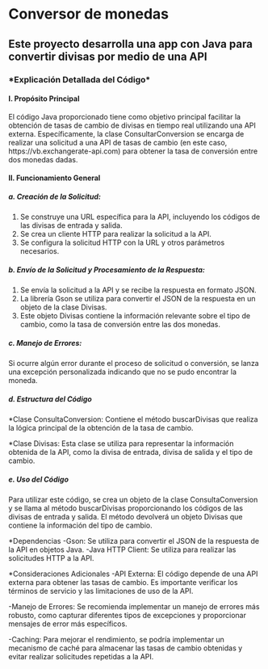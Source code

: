 <h1>Conversor de monedas</h1>

<h2>Este proyecto desarrolla una app con Java para convertir divisas por medio de una API</h2>

<h3>*Explicación Detallada del Código*</h3>

<h4>I. Propósito Principal</h4>
El código Java proporcionado tiene como objetivo principal facilitar la obtención de tasas de cambio de divisas en tiempo real utilizando una API externa. Específicamente, la clase ConsultarConversion se encarga de realizar una solicitud a una API de tasas de cambio (en este caso, https://vb.exchangerate-api.com) para obtener la tasa de conversión entre dos monedas dadas.

<h4>II. Funcionamiento General</h4>

<h5>a. Creación de la Solicitud:</h5>

1. Se construye una URL específica para la API, incluyendo los códigos de las divisas de entrada y salida.
2. Se crea un cliente HTTP para realizar la solicitud a la API.
3. Se configura la solicitud HTTP con la URL y otros parámetros necesarios.

<h5>b. Envío de la Solicitud y Procesamiento de la Respuesta:</h5>

1. Se envía la solicitud a la API y se recibe la respuesta en formato JSON.
2. La librería Gson se utiliza para convertir el JSON de la respuesta en un objeto de la clase Divisas.
3. Este objeto Divisas contiene la información relevante sobre el tipo de cambio, como la tasa de conversión entre las dos monedas.

<h5>c. Manejo de Errores:</h5>

Si ocurre algún error durante el proceso de solicitud o conversión, se lanza una excepción personalizada indicando que no se pudo encontrar la moneda.

<h5>d. Estructura del Código</h5>

*Clase ConsultaConversion:
Contiene el método buscarDivisas que realiza la lógica principal de la obtención de la tasa de cambio.

*Clase Divisas:
Esta clase se utiliza para representar la información obtenida de la API, como la divisa de entrada, divisa de salida y el tipo de cambio.

<h5>e. Uso del Código</h5>
Para utilizar este código, se crea un objeto de la clase ConsultaConversion y se llama al método buscarDivisas proporcionando los códigos de las divisas de entrada y salida. El método devolverá un objeto Divisas que contiene la información del tipo de cambio.

*Dependencias
-Gson: Se utiliza para convertir el JSON de la respuesta de la API en objetos Java.
-Java HTTP Client: Se utiliza para realizar las solicitudes HTTP a la API.

*Consideraciones Adicionales
-API Externa: El código depende de una API externa para obtener las tasas de cambio. Es importante verificar los términos de servicio y las limitaciones de uso de la API.

-Manejo de Errores: Se recomienda implementar un manejo de errores más robusto, como capturar diferentes tipos de excepciones y proporcionar mensajes de error más específicos.

-Caching: Para mejorar el rendimiento, se podría implementar un mecanismo de caché para almacenar las tasas de cambio obtenidas y evitar realizar solicitudes repetidas a la API.
